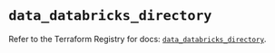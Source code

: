 # `data_databricks_directory`

Refer to the Terraform Registry for docs: [`data_databricks_directory`](https://registry.terraform.io/providers/databricks/databricks/1.53.0/docs/data-sources/directory).
